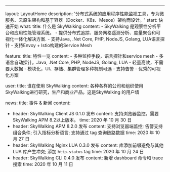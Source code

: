 ---
layout: LayoutHome
description: '分布式系统的应用程序性能监视工具，专为微服务、云原生架构和基于容器（Docker、K8s、Mesos）架构而设计。'
start: 快速开始
what:
  title: 什么是 SkyWalking
  content:
    - SkyWalking 是观察性分析平台和应用性能管理系统。
    - 提供分布式追踪、服务网格遥测分析、度量聚合和可视化一体化解决方案.
    - 支持Java, .Net Core, PHP, NodeJS, Golang, LUA语言探针
    - 支持Envoy + Istio构建的Service Mesh

feature:
  title: 特性一览
  content:
    - 多种监控手段，语言探针和service mesh
    - 多语言自动探针，Java, .Net Core, PHP, NodeJS, Golang, LUA
    - 轻量高效，不需要大数据
    - 模块化，UI、存储、集群管理多种机制可选
    - 支持告警
    - 优秀的可视化方案


user:
  title: 谁在使用 SkyWalking
  content: 各种各样的公司和组织使用SkyWalking进行研究，生产和商业产品。这是SkyWalking 的用户墙

news:
  title: 事件 & 新闻
  content:
   - header: SkyWalking Client JS 0.1.0 发布
     content: 支持浏览器监控。需要SkyWalking APM 8.2以上版本。
     time: 2020 年 10 月 30 日
  - header: SkyWalking APM 8.2.0 发布
    content: 支持浏览器端监控; 告警支持组合条件; 引入指标分析语言; 支持通过 tag 查询链路数据
    time: 2020 年 10 月 27 日
  - header: SkyWalking Nginx LUA 0.3.0 发布
    content: 库添加前缀避免与其他 LUA 库产生冲突; 添加 `http.status` tag
    time: 2020 年 10 月 24 日
  - header: SkyWalking CLI 0.4.0 发布
    content: 新增 dashboard 命令和 trace 搜索
    time: 2020 年 10 月 11 日

